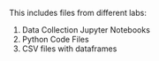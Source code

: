 This includes files from different labs: 
1) Data Collection Jupyter Notebooks
2) Python Code Files
3) CSV files with dataframes

